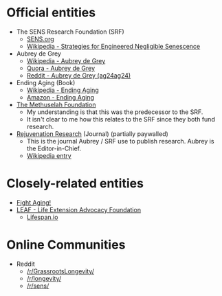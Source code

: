 # Official entities
- The SENS Research Foundation (SRF)
  - [SENS.org](http://www.sens.org/)
  - [Wikipedia - Strategies for Engineered Negligible Senescence](https://en.wikipedia.org/wiki/Strategies_for_Engineered_Negligible_Senescence)
- Aubrey de Grey
  - [Wikipedia - Aubrey de Grey](https://en.wikipedia.org/wiki/Aubrey_de_Grey)
  - [Quora - Aubrey de Grey](https://www.quora.com/profile/Aubrey-de-Grey)
  - [Reddit - Aubrey de Grey (ag24ag24)](https://www.reddit.com/user/ag24ag24)
- Ending Aging (Book)
  - [Wikipedia - Ending Aging](https://en.wikipedia.org/wiki/Ending_Aging)
  - [Amazon - Ending Aging](https://www.amazon.com/Ending-Aging-Rejuvenation-Breakthroughs-Lifetime/dp/0312367074)
- [The Methuselah Foundation](https://www.mfoundation.org/)
  - My understanding is that this was the predecessor to the SRF.
  - It isn't clear to me how this relates to the SRF since they both fund research.
- [Rejuvenation Research](http://online.liebertpub.com/REJ) (Journal) (partially paywalled)
  - This is the journal Aubrey / SRF use to publish research. Aubrey is the Editor-in-Chief.
  - [Wikipedia entry](https://en.wikipedia.org/wiki/Rejuvenation_Research)

# Closely-related entities
- [Fight Aging!](https://www.fightaging.org/)
- [LEAF - Life Extension Advocacy Foundation](https://www.leafscience.org/)
  - [Lifespan.io](https://www.lifespan.io/)

# Online Communities
- Reddit
  - [/r/GrassrootsLongevity/](https://www.reddit.com/r/GrassrootsLongevity/)
  - [/r/longevity/](https://www.reddit.com/r/longevity/)
  - [/r/sens/](https://www.reddit.com/r/sens/)
